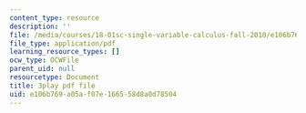 ```yaml
---
content_type: resource
description: ''
file: /media/courses/18-01sc-single-variable-calculus-fall-2010/e106b769a05af07e166558d8a0d78504_21784.pdf
file_type: application/pdf
learning_resource_types: []
ocw_type: OCWFile
parent_uid: null
resourcetype: Document
title: 3play pdf file
uid: e106b769-a05a-f07e-1665-58d8a0d78504
---
```

